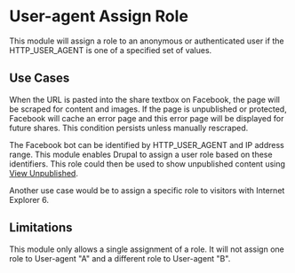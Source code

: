 User-agent Assign Role
======================

This module will assign a role to an anonymous or authenticated user if the HTTP_USER_AGENT is one
of a specified set of values.


Use Cases
---------

When the URL is pasted into the share textbox on Facebook, the page will be scraped for content and
images. If the page is unpublished or protected, Facebook will cache an error page and this error page
will be displayed for future shares. This condition persists unless manually rescraped.

The Facebook bot can be identified by HTTP_USER_AGENT and IP address range. This module enables Drupal
to assign a user role based on these identifiers. This role could then be used to show unpublished
content using [View Unpublished](https://www.drupal.org/project/view_unpublished).

Another use case would be to assign a specific role to visitors with Internet Explorer 6.


Limitations
-----------

This module only allows a single assignment of a role. It will not assign one role to User-agent "A"
and a different role to User-agent "B".

